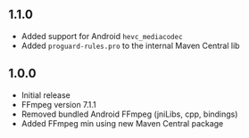 ## 1.1.0

* Added support for Android `hevc_mediacodec`
* Added `proguard-rules.pro` to the internal Maven Central lib

## 1.0.0

* Initial release
* FFmpeg version 7.1.1
* Removed bundled Android FFmpeg (jniLibs, cpp, bindings)
* Added FFmpeg min using new Maven Central package